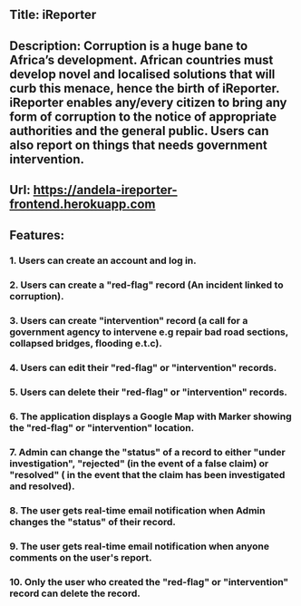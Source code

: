 ## Title: iReporter

## Description: Corruption is a huge bane to Africa’s development. African countries must develop novel and localised solutions that will curb this menace, hence the birth of iReporter. iReporter enables any/every citizen to bring any form of corruption to the notice of appropriate authorities and the general public. Users can also report on things that needs government intervention.

## Url: https://andela-ireporter-frontend.herokuapp.com

## Features:

### 1. Users can create an account and log in.
### 2. Users can create a "red-flag" record (An incident linked to corruption).
### 3. Users can create "intervention" record (a call for a government agency to intervene e.g repair bad road sections, collapsed bridges, flooding e.t.c).
### 4. Users can edit their "red-flag" or "intervention" records.
### 5. Users can delete their "red-flag" or "intervention" records.
### 6. The application displays a Google Map with Marker showing the "red-flag" or "intervention" location.
### 7. Admin can change the "status" of a record to either "under investigation", "rejected" (in the event of a false claim) or "resolved" ( in the event that the claim has been investigated and resolved).
### 8. The user gets real-time email notification when Admin changes the "status" of their record.
### 9. The user gets real-time email notification when anyone comments on the user's report.
### 10. Only the user who created the "red-flag" or "intervention" record can delete the record.
